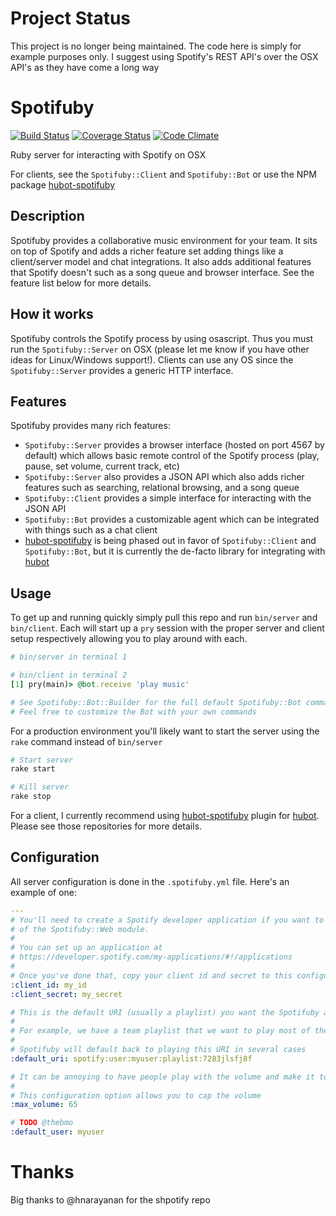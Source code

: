 # Project Status

This project is no longer being maintained. The code here is simply for example purposes only. I suggest using Spotify's REST API's over the OSX API's as they have come a long way

# Spotifuby

[![Build Status](https://travis-ci.org/jbodah/spotifuby.svg?branch=master)](https://travis-ci.org/jbodah/spotifuby)
[![Coverage Status](https://coveralls.io/repos/jbodah/spotifuby/badge.svg?branch=master&service=github)](https://coveralls.io/github/jbodah/spotifuby?branch=master)
[![Code Climate](https://codeclimate.com/github/jbodah/spotifuby/badges/gpa.svg)](https://codeclimate.com/github/jbodah/spotifuby)

Ruby server for interacting with Spotify on OSX

For clients, see the `Spotifuby::Client` and `Spotifuby::Bot` or use the NPM package [hubot-spotifuby](https://github.com/jbodah/hubot-spotifuby)

## Description

Spotifuby provides a collaborative music environment for your team.
It sits on top of Spotify and adds a richer feature set adding things like a client/server model and chat integrations.
It also adds additional features that Spotify doesn't such as a song queue and browser interface.
See the feature list below for more details.

## How it works

Spotifuby controls the Spotify process by using osascript.
Thus you must run the `Spotifuby::Server` on OSX (please let me know if you have other ideas for Linux/Windows support!).
Clients can use any OS since the `Spotifuby::Server` provides a generic HTTP interface.

## Features

Spotifuby provides many rich features:

* `Spotifuby::Server` provides a browser interface (hosted on port 4567 by default) which allows basic remote control of the Spotify process (play, pause, set volume, current track, etc)
* `Spotifuby::Server` also provides a JSON API which also adds richer features such as searching, relational browsing, and a song queue
* `Spotifuby::Client` provides a simple interface for interacting with the JSON API
* `Spotifuby::Bot` provides a customizable agent which can be integrated with things such as a chat client
* [hubot-spotifuby](https://github.com/jbodah/hubot-spotifuby) is being phased out in favor of `Spotifuby::Client` and `Spotifuby::Bot`, but it is currently the de-facto library for integrating with [hubot](https://github.com/github/hubot)

## Usage

To get up and running quickly simply pull this repo and run `bin/server` and `bin/client`.
Each will start up a `pry` session with the proper server and client setup respectively allowing you to play around with each.

```rb
# bin/server in terminal 1

# bin/client in terminal 2
[1] pry(main)> @bot.receive 'play music'

# See Spotifuby::Bot::Builder for the full default Spotifuby::Bot command list
# Feel free to customize the Bot with your own commands
```

For a production environment you'll likely want to start the server using the `rake` command instead of `bin/server`

```rb
# Start server
rake start

# Kill server
rake stop
```

For a client, I currently recommend using [hubot-spotifuby](https://github.com/jbodah/hubot-spotifuby) plugin for [hubot](https://github.com/github/hubot).
Please see those repositories for more details.

## Configuration

All server configuration is done in the `.spotifuby.yml` file. Here's an example of one:

```yml
---
# You'll need to create a Spotify developer application if you want to take advantage
# of the Spotifuby::Web module.
#
# You can set up an application at 
# https://developer.spotify.com/my-applications/#!/applications
#
# Once you've done that, copy your client id and secret to this configuration file
:client_id: my_id
:client_secret: my_secret

# This is the default URI (usually a playlist) you want the Spotifuby application to use
#
# For example, we have a team playlist that we want to play most of the time
#
# Spotifuby will default back to playing this URI in several cases
:default_uri: spotify:user:myuser:playlist:7283jlsfj8f

# It can be annoying to have people play with the volume and make it too loud
#
# This configuration option allows you to cap the volume
:max_volume: 65

# TODO @thebmo 
:default_user: myuser
```

# Thanks

Big thanks to @hnarayanan for the shpotify repo
